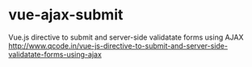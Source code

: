 # vue-ajax-submit
Vue.js directive to submit and server-side validatate forms using AJAX http://www.qcode.in/vue-js-directive-to-submit-and-server-side-validatate-forms-using-ajax
